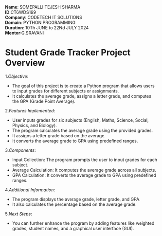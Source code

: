 **Name**: SOMEPALLI TEJESH SHARMA<br>
**ID**:CT6WDS199<br>
**Company**: CODETECH IT SOLUTIONS<br>
**Domain**: PYTHON PROGRAMMING<br>
**Duration**: 10Th JUNE to 22Nd JULY 2024<br>
**Mentor**:G.SRAVANI<br>
# Student Grade Tracker Project Overview
1.*Objective*:<br>
* The goal of this project is to create a Python program that allows users to input grades for different 
 subjects or assignments.<br>
* It calculates the average grade, assigns a letter grade, and computes the GPA (Grade Point Average).<br>

2.*Features Implemented*:<br>
* User inputs grades for six subjects (English, Maths, Science, Social, Physics, and Biology).<br>
* The program calculates the average grade using the provided grades.<br>
* It assigns a letter grade based on the average.<br>
* It converts the average grade to GPA using predefined ranges.<br>

3.*Components*:<br>
* Input Collection: The program prompts the user to input grades for each subject.<br>
* Average Calculation: It computes the average grade across all subjects.<br>
* GPA Calculation: It converts the average grade to GPA using predefined ranges.<br>

4.*Additional Information*:<br>
* The program displays the average grade, letter grade, and GPA.<br>
* It also calculates the percentage based on the average grade.<br>

5.*Next Steps*:<br>
* You can further enhance the program by adding features like weighted grades, student names, and a graphical 
  user interface (GUI).<br>
